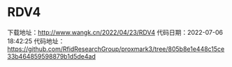 # RDV4
下载地址：http://www.wangk.cn/2022/04/23/RDV4
代码日期：2022-07-06 18:42:25
代码地址：https://github.com/RfidResearchGroup/proxmark3/tree/805b8e1e448c15ce33b464859598879b1d5de4ad
